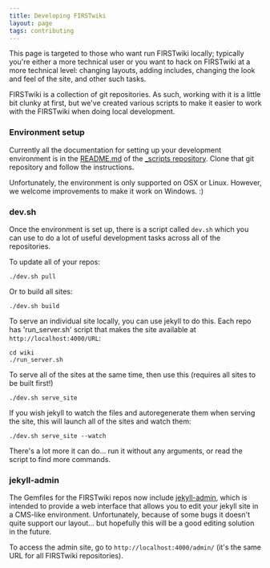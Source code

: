 ```yaml
---
title: Developing FIRSTwiki
layout: page
tags: contributing
---
```


<div class="alert alert-success">
    This page is targeted to those who want run FIRSTwiki locally; typically
    you're either a more technical user or you want to hack on FIRSTwiki at a
    more technical level: changing layouts, adding includes, changing the look
    and feel of the site, and other such tasks.
</div>

FIRSTwiki is a collection of git repositories. As such, working with it is a
little bit clunky at first, but we've created various scripts to make it easier
to work with the FIRSTwiki when doing local development.

### Environment setup

Currently all the documentation for setting up your development environment
is in the [README.md](https://github.com/firstwiki/_scripts/blob/master/README.md)
of the [_scripts repository](https://github.com/firstwiki/_scripts). Clone that
git repository and follow the instructions.

Unfortunately, the environment is only supported on OSX or Linux. However, we
welcome improvements to make it work on Windows. :)

### dev.sh

Once the environment is set up, there is a script called `dev.sh` which you can
use to do a lot of useful development tasks across all of the repositories.

To update all of your repos:

	./dev.sh pull

Or to build all sites:

	./dev.sh build

To serve an individual site locally, you can use jekyll to do this. Each repo has
'run_server.sh' script that makes the site available at `http://localhost:4000/URL`:

	cd wiki
	./run_server.sh

To serve all of the sites at the same time, then use this (requires all sites to
be built first!)

	./dev.sh serve_site

If you wish jekyll to watch the files and autoregenerate them when serving the
site, this will launch all of the sites and watch them:

	./dev.sh serve_site --watch

There's a lot more it can do... run it without any arguments, or read the script
to find more commands.

### jekyll-admin

The Gemfiles for the FIRSTwiki repos now include [jekyll-admin](https://github.com/jekyll/jekyll-admin),
which is intended to provide a web interface that allows you to edit your jekyll
site in a CMS-like environment. Unfortunately, because of some bugs it doesn't
quite support our layout... but hopefully this will be a good editing solution
in the future.

To access the admin site, go to `http://localhost:4000/admin/` (it's the same URL
for all FIRSTwiki repositories).



